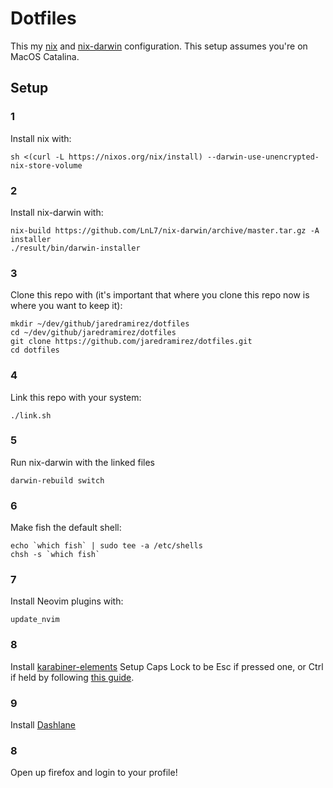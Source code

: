 # Dotfiles

This my [nix](https://nixos.org/nix/https://nixos.org/nix/) and [nix-darwin](https://github.com/LnL7/nix-darwin) configuration. This setup assumes you're on MacOS Catalina.

## Setup

### 1
Install nix with:
```
sh <(curl -L https://nixos.org/nix/install) --darwin-use-unencrypted-nix-store-volume
```

### 2
Install nix-darwin with:
```
nix-build https://github.com/LnL7/nix-darwin/archive/master.tar.gz -A installer
./result/bin/darwin-installer
```
### 3
Clone this repo with (it's important that where you clone this repo now is where you want to keep it):
```
mkdir ~/dev/github/jaredramirez/dotfiles
cd ~/dev/github/jaredramirez/dotfiles
git clone https://github.com/jaredramirez/dotfiles.git
cd dotfiles
```

### 4
Link this repo with your system:
```
./link.sh
```

### 5
Run nix-darwin with the linked files
```
darwin-rebuild switch
```

### 6
Make fish the default shell:
```
echo `which fish` | sudo tee -a /etc/shells
chsh -s `which fish` 
```

### 7
Install Neovim plugins with:
```
update_nvim
```

### 8
Install [karabiner-elements](https://karabiner-elements.pqrs.org/)
Setup Caps Lock to be Esc if pressed one, or Ctrl if held by following [this guide](https://karabiner-elements.pqrs.org/docs/manual/configuration/configure-complex-modifications/).

### 9
Install [Dashlane](https://www.dashlane.com/)


### 8
Open up firefox and login to your profile!
